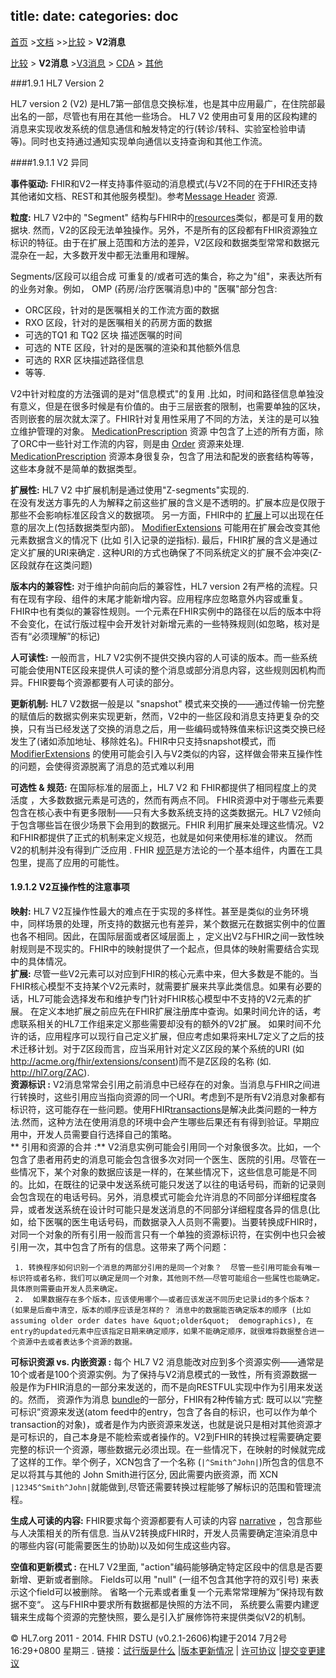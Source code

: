 title: 
date: 
categories: doc
---

  [首页](../home/index.html) >[文档](documentation.html) >>[比较](comparison.html) > **V2消息**	


 [比较](comparison.html) > **V2消息** >[V3消息](comparison-v3.html) > [CDA](comparison-cda.html) > [其他](comparison-other.html) 

###1.9.1  HL7 Version 2


HL7 version 2 (V2) 是HL7第一部信息交换标准，也是其中应用最广，在住院部最出名的一部，尽管也有用在其他一些场合。 HL7 V2 使用由可复用的区段构建的消息来实现收发系统的信息通信和触发特定的行(转诊/转科、实验室检验申请等)。同时也支持通过通知实现单向通信以支持查询和其他工作流。  

####1.9.1.1 V2 异同  

**事件驱动:** FHIR和V2一样支持事件驱动的消息模式(与V2不同的在于FHIR还支持其他诸如文档、REST和其他服务模型)。参考[Message Header](../infra/messageheader.html) 资源.

**粒度:** HL7 V2中的 &quot;Segment&quot; 结构与FHIR中的[resources](resources.html)类似，都是可复用的数据块.  然而，V2的区段无法单独操作。另外，不是所有的区段都有FHIR资源独立标识的特征。由于在扩展上范围和方法的差异，V2区段和数据类型常常和数据元混杂在一起，大多数开发中都无法重用和理解。  

Segments/区段可以组合成 可重复的/或者可选的集合，称之为"组"，来表达所有的业务对象。例如， OMP (药房/治疗医嘱消息)中的 &quot;医嘱&quot;部分包含:   

*    ORC区段，针对的是医嘱相关的工作流方面的数据   
*    RXO 区段，针对的是医嘱相关的药房方面的数据    
*   可选的TQ1 和 TQ2 区块 描述医嘱的时间   
*   可选的 NTE 区段，针对的是医嘱的渲染和其他额外信息    
*   可选的 RXR 区块描述路径信息
*   等等.  

 V2中针对粒度的方法强调的是对&quot;信息模式&quot;的复用 .比如，时间和路径信息单独没有意义，但是在很多时候是有价值的。由于三层嵌套的限制，也需要单独的区块，否则嵌套的层次就太深了。FHIR针对复用性采用了不同的方法，关注的是可以独立维护管理的对象。 [MedicationPrescription](../clin/medicationprescription.html) 资源 中包含了上述的所有方面，除了ORC中一些针对工作流的内容，则是由 [Order](..clin/order.html) 资源来处理.   [MedicationPrescription](../clin/medicationprescription.html) 资源本身很复杂，包含了用法和配发的嵌套结构等等，这些本身就不是简单的数据类型。  
 
**扩展性:** HL7 V2 中扩展机制是通过使用&quot;Z-segments&quot;实现的.    
在没有发送方事先的人为解释之前这些扩展的含义是不透明的。扩展本应是仅限于那些不会影响标准区段含义的数据项。 
另一方面，FHIR中的 [扩展](extensibility.html)上可以出现在任意的层次上(包括数据类型内部)。  [ModifierExtensions](extensibility.html#modifierExtension) 可能用在扩展会改变其他元素数据含义的情况下 (比如  引入记录的逆指标).  最后，FHIR扩展的含义是通过定义扩展的URI来确定 .  这种URI的方式也确保了不同系统定义的扩展不会冲突(Z-区段就存在这类问题)    

**版本内的兼容性:** 对于维护向前向后的兼容性，HL7 version 2有严格的流程。只有在现有字段、组件的末尾才能新增内容。应用程序应忽略意外内容或重复。FHIR中也有类似的兼容性规则。一个元素在FHIR实例中的路径在以后的版本中将不会变化，在试行版过程中会开发针对新增元素的一些特殊规则(如忽略，核对是否有“必须理解”的标记)

**人可读性:** 一般而言，HL7 V2实例不提供交换内容的人可读的版本。而一些系统可能会使用NTE区段来提供人可读的整个消息或部分消息内容，这些规则因机构而异。FHIR要每个资源都要有人可读的部分。  

**更新机制:** HL7 V2数据一般是以 &quot;snapshot&quot; 模式来交换的——通过传输一份完整的赋值后的数据实例来实现更新，然而，V2中的一些区段和消息支持更复杂的交换，只有当已经发送了交换的消息之后，用一些编码或特殊值来标识这类交换已经发生了(诸如添加地址、移除姓名)。FHIR中只支持snapshot模式，而 [ModifierExtensions](extensibility.html#modifierExtension) 的使用可能会引入与V2类似的内容，这样做会带来互操作性的问题，会使得资源脱离了消息的范式难以利用    

**可选性 &amp; 规范:**  在国际标准的层面上，HL7 V2 和 FHIR都提供了相同程度上的灵活度 ，大多数数据元素是可选的，然而有两点不同。
FHIR资源中对于哪些元素要包含在核心表中有更多限制——只有大多数系统支持的这类数据元。HL7 V2倾向于包含哪些旨在很少场景下会用到的数据元。FHIR 利用扩展来处理这些情况。V2和FHIR都提供了正式的机制来定义规范，也就是如何来使用标准的建议。 然而 V2的机制并没有得到广泛应用 .  FHIR [规范](../infra/profile.html)是方法论的一个基本组件，内置在工具包里，提高了应用的可能性。  

#### 1.9.1.2  V2互操作性的注意事项    

**映射:**  HL7 V2互操作性最大的难点在于实现的多样性。甚至是类似的业务环境中，同样场景的处理，所支持的数据元也有差异，某个数据元在数据实例中的位置也各不相同。因此，在国际层面或者区域层面上 ，定义出V2与FHIR之间一致性映射规则是不现实的。FHIR中的映射提供了一个起点，但具体的映射需要结合实现中的具体情况。   
**扩展:**  尽管一些V2元素可以对应到FHIR的核心元素中来，但大多数是不能的。当FHIR核心模型不支持某个V2元素时，就需要扩展来共享此类信息。如果有必要的话，HL7可能会选择发布和维护专门针对FHIR核心模型中不支持的V2元素的扩展。 在定义本地扩展之前应先在FHIR扩展注册库中查询。如果时间允许的话，考虑联系相关的HL7工作组来定义那些需要却没有的额外的V2扩展。 如果时间不允许的话，应用程序可以现行自己定义扩展，但应考虑如果将来HL7定义了之后的技术迁移计划。对于Z区段而言，应当采用针对定义Z区段的某个系统的URI (如 http://acme.org/fhir/extensions/consent)而不是Z区段的名称 (如. http://hl7.org/ZAC).    
**资源标识 :** V2消息常常会引用之前消息中已经存在的对象。当消息与FHIR之间进行转换时，这些引用应当指向资源的同一个URI。考虑到不是所有V2消息对象都有标识符，这可能存在一些问题。使用FHIR[transactions](http.html#transaction)是解决此类问题的一种方法.然而，这种方法在使用消息的环境中会产生哪些后果还有有得到验证。早期应用中，开发人员需要自行选择自己的策略。    
** 引用和资源的合并 :**  V2消息实例可能会引用同一个对象很多次。比如，一个包含了患者用药史的消息可能会包含很多次对同一个医生、医院的引用。尽管在一些情况下，某个对象的数据应该是一样的，在某些情况下，这些信息可能是不同的。比如，在既往的记录中发送系统可能只发送了以往的电话号码，而新的记录则会包含现在的电话号码。另外，消息模式可能会允许消息的不同部分详细程度各异，或者发送系统在设计时可能只是发送消息的不同部分详细程度各异的信息(比如，给下医嘱的医生电话号码，而数据录入人员则不需要)。当要转换成FHIR时，对同一个对象的所有引用一般而言只有一个单独的资源标识符，在实例中也只会被引用一次，其中包含了所有的信息。这带来了两个问题：

     1. 转换程序如何识别一个消息的两部分引用的是同一个对象？  尽管一些引用可能会有唯一标识符或者名称，我们可以确定是同一个对象，其他则不然——尽管可能组合一些属性也能确定。具体原则需要由开发人员来确定。    
     2.  如果数据存在多个版本，应该使用哪个——或者应该发送不同历史记录id的多个版本？ (如果是后裔中清空，版本的顺序应该是怎样的？ 消息中的数据能否确定版本的顺序 (比如 assuming older order dates have &quot;older&quot;  demographics), 在entry的updated元素中应该指定日期来确定顺序，如果不能确定顺序，就很难将数据整合进一个资源中去或者表达多个资源的数据。   

**可标识资源 vs. 内嵌资源 :**   每个 HL7 V2 消息能改对应到多个资源实例——通常是10个或者是100个资源实例。为了保持与V2消息模式的一致性，所有资源数据一般是作为FHIR消息的一部分来发送的，而不是向RESTFUL实现中作为引用来发送的。然而， 资源作为消息 [bundle](extras.html#bundle)的一部分，FHIR有2种传输方式: 既可以以“完整可标识”资源来发送(atom feed中的entry，包含了各自的标识，也可以作为单个transaction的对象)，或者是作为内嵌资源来发送，也就是说只是相对其他资源才是可标识的，自己本身是不能检索或者操作的。V2到FHIR的转换过程需要确定要完整的标识一个资源，哪些数据元必须出现。在一些情况下，在映射的时候就完成了这样的工作。举个例子，XCN包含了一个名称 (`|^Smith^John|`)所包含的信息不足以将其与其他的 John Smith进行区分, 因此需要内嵌资源，而 XCN `|12345^Smith^John|`就能做到,尽管还需要转换过程能够了解标识的范围和管理流程。  

**生成人可读的内容:**  FHIR要求每个资源都要有人可读的内容 [narrative](narrative.html) ，包含那些与人决策相关的所有信息.  当从V2转换成FHIR时，开发人员需要确定渲染消息中的哪些内容(可能需要医生的协助)以及如何生成这些内容。   

**空值和更新模式 :**  在HL7 V2里面, &quot;action&quot;编码能够确定特定区段中的信息是否要新增、更新或者删除。  Fields可以用 &quot;null&quot; (一组不包含其他字符的双引号) 来表示这个field可以被删除。 省略一个元素或者重复一个元素常常理解为”保持现有数据不变“。 这与FHIR中要求所有数据都是快照的方法不同， 系统要么需要内建逻辑来生成每个资源的完整快照，要么是引入扩展修饰符来提供类似V2的机制。 



 &copy; HL7.org 2011 - 2014. FHIR DSTU (v0.2.1-2606)构建于2014  7月2号 16:29+0800 星期三 . 
链接：[试行版是什么](http://hl7.org/implement/standards/fhir/dstu.htmll) |[版本更新情况](http://hl7.org/implement/standards/fhir/history.htmll) | [许可协议](http://hl7.org/implement/standards/fhir/license.htmll) |[提交变更建议](http://gforge.hl7.org/gf/project/fhir/tracker/?action=TrackerItemAdd&tracker_id=677) 	 		